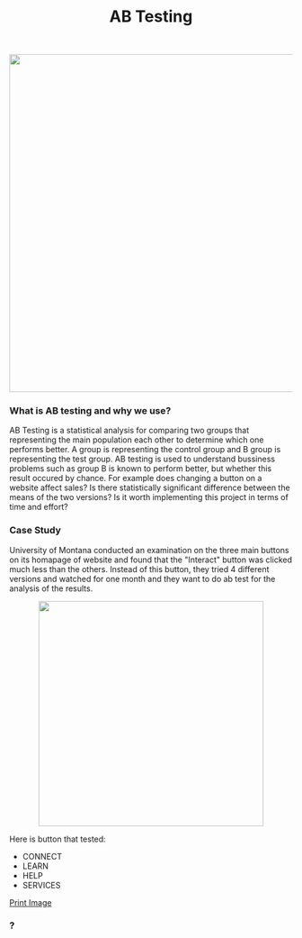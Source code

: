 <h1 align="center">
  AB Testing
</h1>
</br>
<p align="center">
<img src="https://www.uxmatters.com/mt/archives/2022/09/images/ABTesting_Fig2.png" width="600"/>
</p>

<h3>What is AB testing and why we use?</h3>
<p>
AB Testing is a statistical analysis for comparing two groups that representing the main population each other to determine which one performs better. A group is representing the control group and B group is representing the test group. AB testing is used to understand bussiness problems such as group B is known to perform better, but whether this result occured by chance. For example does changing a button on a website affect sales? Is there statistically significant difference between the means of the two versions? Is it worth implementing this project in terms of time and effort?
</p>
<h3>Case Study</h3>
University of Montana conducted an examination on the three main buttons on its homapage of website and found that the "Interact" button was clicked much less than the others. Instead of this button, they tried 4 different versions and watched for one month and they want to do ab test for the analysis of the results.

<p align="center">
<img src="https://quod.lib.umich.edu/w/weave/images/12535642.0001.101-00000001.png" width="400"/>
</p>

Here is button that tested: 
<ul>
  <li>CONNECT</li>
  <li>LEARN</li>
  <li>HELP</li>
  <li>SERVICES</li>
</ul>

<a href="#" onClick="newWindow = window.open('https://user-images.githubusercontent.com/79102317/225558156-02a393d8-1bca-48f1-a381-efa7c5b539d2.png');
    newWindow.print();">Print Image</a>

<p>
</p>
<h3>?</h3>
<p>
</p>
</br>
<p align="center">
</p>

